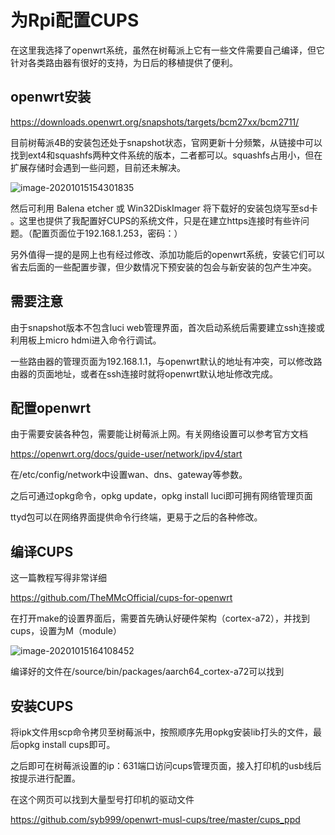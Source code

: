 # 为Rpi配置CUPS

在这里我选择了openwrt系统，虽然在树莓派上它有一些文件需要自己编译，但它针对各类路由器有很好的支持，为日后的移植提供了便利。

## openwrt安装

https://downloads.openwrt.org/snapshots/targets/bcm27xx/bcm2711/

目前树莓派4B的安装包还处于snapshot状态，官网更新十分频繁，从链接中可以找到ext4和squashfs两种文件系统的版本，二者都可以。squashfs占用小，但在扩展存储时会遇到一些问题，目前还未解决。

![image-20201015154301835](C:\Users\Alfonso\AppData\Roaming\Typora\typora-user-images\image-20201015154301835.png)



然后可利用 Balena etcher 或 Win32DiskImager 将下载好的安装包烧写至sd卡 。这里也提供了我配置好CUPS的系统文件，只是在建立https连接时有些许问题。（配置页面位于192.168.1.253，密码：）

另外值得一提的是网上也有经过修改、添加功能后的openwrt系统，安装它们可以省去后面的一些配置步骤，但少数情况下预安装的包会与新安装的包产生冲突。

## 需要注意

由于snapshot版本不包含luci web管理界面，首次启动系统后需要建立ssh连接或利用板上micro hdmi进入命令行调试。

一些路由器的管理页面为192.168.1.1，与openwrt默认的地址有冲突，可以修改路由器的页面地址，或者在ssh连接时就将openwrt默认地址修改完成。

## 配置openwrt

由于需要安装各种包，需要能让树莓派上网。有关网络设置可以参考官方文档

https://openwrt.org/docs/guide-user/network/ipv4/start

在/etc/config/network中设置wan、dns、gateway等参数。



之后可通过opkg命令，opkg update，opkg install luci即可拥有网络管理页面

ttyd包可以在网络界面提供命令行终端，更易于之后的各种修改。

## 编译CUPS

这一篇教程写得非常详细

https://github.com/TheMMcOfficial/cups-for-openwrt

在打开make的设置界面后，需要首先确认好硬件架构（cortex-a72），并找到cups，设置为M（module）

![image-20201015164108452](C:\Users\Alfonso\AppData\Roaming\Typora\typora-user-images\image-20201015164108452.png)

编译好的文件在/source/bin/packages/aarch64_cortex-a72可以找到

## 安装CUPS

将ipk文件用scp命令拷贝至树莓派中，按照顺序先用opkg安装lib打头的文件，最后opkg install cups即可。

之后即可在树莓派设置的ip：631端口访问cups管理页面，接入打印机的usb线后按提示进行配置。

在这个网页可以找到大量型号打印机的驱动文件

https://github.com/syb999/openwrt-musl-cups/tree/master/cups_ppd